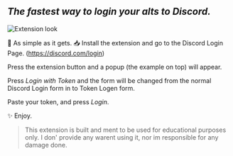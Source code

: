 ## _The fastest way to login your alts to Discord._

![Extension look](https://camo.githubusercontent.com/e6edea7c167725688d3fb9d2c49b6627631e0ccc65c842919e7e5695db4d787d/68747470733a2f2f692e696d6775722e636f6d2f7130324f4331782e676966)

🔑 As simple as it gets.
📥 Install the extension and go to the Discord Login Page. (https://discord.com/login)

Press the extension button and a popup (the example on top) will appear.

Press _Login with Token_ and the form will be changed from the normal Discord Login form in to Token Logen form.

Paste your token, and press _Login_.

✨ Enjoy.

> This extension is built and ment to be used for educational purposes only.
> I don' provide any warent using it, nor im responsible for any damage done.
